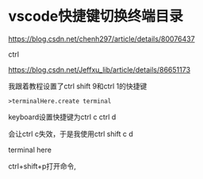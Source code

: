 # vscode快捷键切换终端目录


https://blog.csdn.net/chenh297/article/details/80076437

ctrl

https://blog.csdn.net/Jeffxu_lib/article/details/86651173

我跟着教程设置了ctrl shift 9和ctrl 1的快捷键


```
>terminalHere.create terminal
```
keyboard设置快捷键为ctrl c ctrl d

会让ctrl c失效，于是我使用ctrl shift c d

terminal here

ctrl+shift+p打开命令,

```

```